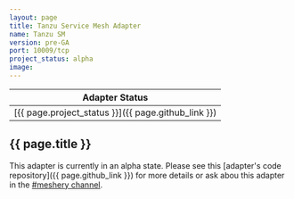 ```yaml
---
layout: page
title: Tanzu Service Mesh Adapter
name: Tanzu SM
version: pre-GA
port: 10009/tcp
project_status: alpha
image: 
---
```

| Adapter Status |
| :------------: |
| [{{ page.project_status }}]({{ page.github_link }})|

## {{ page.title }}
This adapter is currently in an alpha state. Please see this [adapter's code repository]({{ page.github_link }}) for more details or ask abou this adapter in the [#meshery channel](https://layer5io.slack.com/archives/CFGG6U10E_).
